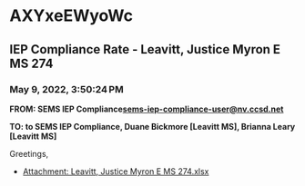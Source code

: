 # AXYxeEWyoWc
## IEP Compliance Rate - Leavitt, Justice Myron E MS 274
### May 9, 2022, 3:50:24 PM
**FROM: SEMS IEP Compliance<sems-iep-compliance-user@nv.ccsd.net>**

**TO: to SEMS IEP Compliance, Duane Bickmore [Leavitt MS], Brianna Leary [Leavitt MS]**


Greetings,  





* [Attachment: Leavitt, Justice Myron E MS 274.xlsx](AXYxeEWyoWc-attachment-1.xlsx)
